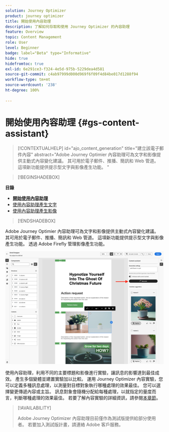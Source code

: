 ```yaml
---
solution: Journey Optimizer
product: journey optimizer
title: 開始使用內容助理
description: 了解如何存取和使用 Journey Optimizer 的內容助理
feature: Overview
topic: Content Management
role: User
level: Beginner
badge: label="Beta" type="Informative"
hide: true
hidefromtoc: true
exl-id: 6e291ce3-f324-4e5d-975b-5229dea4d581
source-git-commit: c4ab97999d000d969f6f09f4d84be017d1288f94
workflow-type: tm+mt
source-wordcount: '238'
ht-degree: 100%

---
```


# 開始使用內容助理 {#gs-content-assistant}

>[!CONTEXTUALHELP]
>id="ajo_content_generation"
>title="建立該電子郵件內容"
>abstract="Adobe Journey Optimier 內容助理可為文字和影像提供主動式內容變化建議。 其可用於電子郵件、推播、簡訊和 Web 管道。 這項新功能提供提示型文字與影像產生功能。 "


>[!BEGINSHADEBOX]

**目錄**

* **[開始使用內容助理](gs-generative.md)**
* [使用內容助理產生文字](generative-content.md)
* [使用內容助理產生影像](generative-image.md)

>[!ENDSHADEBOX]


Adobe Journey Optimier 內容助理可為文字和影像提供主動式內容變化建議。 其可用於電子郵件、推播、簡訊和 Web 管道。 這項新功能提供提示型文字與影像產生功能。 透過 Adobe Firefly 管理影像產生功能。

![](assets/image-gen-ai.png)



使用內容助理，利用不同的主要標題和影像進行實驗，讓訊息的影響達到最佳成效。 產生多個變體並建置實驗加以比較。 運用 Journey Optimizer 內容實驗，您可以定義多種訊息處理，以測量對目標對象執行哪種處理的效果最佳。 您可以選擇變更傳遞內容或主旨。 訊息對象會隨機分配給每種處理，以就指定的量度而言，判斷哪種處理的效果最佳。 若要了解內容實驗的詳細資訊，請參閱[本章節](../campaigns/content-experiment.md)。


>[!AVAILABILITY]
>
>Adobe Journey Optimizer 內容助理目前僅作為測試版提供給部分使用者。 若要加入測試版計畫，請連絡 Adobe 客戶服務。

